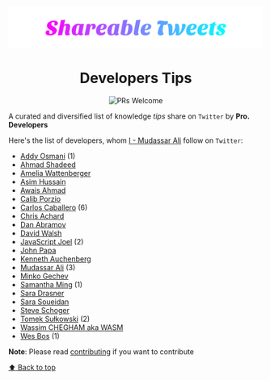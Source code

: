<p align="center"><img src="./shareable.svg" alt="header-image"></p>
<h1 align="center">Developers Tips</h1>

<p align="center"
  <a href="https://github.com/mudassar045/shareable">
  <img src="https://img.shields.io/badge/PRs-welcome-brightgreen.svg?style=flat-square" alt="PRs Welcome">
  </a>
</p>

A curated and diversified list of knowledge *tips* share on `Twitter` by **Pro. Developers**

Here's the list of developers, whom [I - Mudassar Ali](./hub/voidwebdev.md) follow on `Twitter`:

- [Addy Osmani](./hub/addyosmani.md) (1)
- [Ahmad Shadeed](https://twitter.com/shadeed9)
- [Amelia Wattenberger](https://twitter.com/Wattenberger)
- [Asim Hussain](https://twitter.com/jawache)
- [Awais Ahmad](https://twitter.com/MrAhmadAwais)
- [Calib Porzio](https://twitter.com/calebporzio)
- [Carlos Caballero](./hub/carlillo.md) (6)
- [Chris Achard](https://twitter.com/chrisachard)
- [Dan Abramov](https://twitter.com/dan_abramov)
- [David Walsh](./hub/davidwalshblog.md)
- [JavaScript Joel](./hub/joelnet.md) (2)
- [John Papa](https://twitter.com/John_Papa)
- [Kenneth Auchenberg](https://twitter.com/auchenberg)
- [Mudassar Ali](./hub/voidwebdev.md) (3)
- [Minko Gechev](https://twitter.com/mgechev)
- [Samantha Ming](./hub/samantha_ming.md) (1)
- [Sara Drasner](https://twitter.com/sarah_edo)
- [Sara Soueidan](https://twitter.com/SaraSoueidan)
- [Steve Schoger](https://twitter.com/steveschoger)
- [Tomek Sułkowski](./hub/sulco.md) (2)
- [Wassim CHEGHAM aka WASM](https://twitter.com/manekinekko)
- [Wes Bos](./hub/wesbos.md) (1)

**Note**: Please read [contributing](./CONTRIBUTING.md) if you want to contribute

[:arrow_up: Back to top](#developers-tips)
